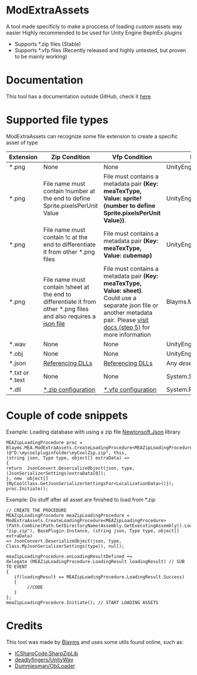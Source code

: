 
# ModExtraAssets

A tool made specificly to make a proccess of loading custom assets way easier
Highly recommended to be used for Unity Engine BepInEx plugins

- Supports \*.zip files (Stable)
- Supports *.vfp files (Recently released and highly untested, but proven to be mainly working)

# Documentation

This tool has a documentation outside GitHub, check it [here](https://sites.google.com/view/mea-docs/main)

# Supported file types

ModExtraAssets can recognize some file extension to create a specific asset of type

| Extension       | Zip Condition                                                                                                                                                                             | Vfp Condition | Return type                    |
| -------------- | ----------------------------------------------------------------------------------------------------------------------------------------------------------------------------------------- | ------------- | ------------------------------ |
| \*.png         | None                                                                                                                                                                                    | None          | UnityEngine.Texture2D         |
| \*.png         | File name must contain !number at the end to define Sprite.pixelsPerUnit Value                                                                                                          | File must contains a metadata pair **(Key: meaTexType, Value: sprite!{number to define Sprite.pixelsPerUnit Value})**.          | UnityEngine.Sprite            |
| \*.png         | File name must contain !c at the end to differentiate it from other \*.png files                                                                                                        | File must contains a metadata pair **(Key: meaTexType, Value: cubemap)**          | UnityEngine.Cubemap           |
| \*.png         | File name must contain !sheet at the end to differentiate it from other \*.png files and also requires a [json file](https://sites.google.com/view/mea-docs/main/useful-information/loading-sprite-sheets) | File must contains a metadata pair **(Key: meaTexType, Value: sheet)**. Could use a separate json file or another metadata pair. Please [visit docs (step 5)](https://sites.google.com/view/mea-docs/main/useful-information/loading-sprite-sheets) for more information             | Blayms.MEA.SpriteSheetMEA     |
| \*.wav         | None                                                                                                                                                                                    | None          | UnityEngine.AudioClip         |
| \*.obj         | None                                                                                                                                                                                    | None             | UnityEngine.Mesh              |
| \*.json        | [Referencing DLLs](https://sites.google.com/view/mea-docs/main/useful-information/json-tutorial)                                                                                        | [Referencing DLLs](https://sites.google.com/view/mea-docs/main/useful-information/json-tutorial)          | Any _deserializable_          |
| \*.txt or \*.text | None                                                                                                                                                                                | None             | System.String                 |
| \*.dll         | [\*.zip configuration](https://sites.google.com/view/mea-docs/main/useful-information/zip-configuration)                                         | [\*.vfp configuration](https://sites.google.com/view/mea-docs/main/useful-information/vfp-configuration) | System.Reflection.Assembly |


# Couple of code snippets

Example: Loading database with using a zip file [Newtonsoft.Json](https://www.newtonsoft.com/json) library

    MEAZipLoadingProcedure proc = Blayms.MEA.ModExtraAssets.CreateLoadingProcedure<MEAZipLoadingProcedure>(@"D:\mycoolpluginfolder\myCoolZip.zip", this,
    (string json, Type type, object[] extraData) =>
    {
    return  JsonConvert.DeserializeObject(json, type, (JsonSerializerSettings)extraData[0]);
    }, new  object[]{MyCoolClass.GetJsonSerializerSettingsFor<LocalizationData>()});
    proc.Initiate();

Example: Do stuff after all asset are finished to load from \*.zip

    // CREATE THE PROCEDURE
    MEAZipLoadingProcedure meaZipLoadingProcedure = ModExtraAssets.CreateLoadingProcedure<MEAZipLoadingProcedure>
    (Path.Combine(Path.GetDirectoryName(Assembly.GetExecutingAssembly().Location),
    "zip.zip"), BasePlugin.Instance, (string json, Type type, object[] extraData)
    => JsonConvert.DeserializeObject(json, type, Class.MyJsonSerializerSettings(type)), null);

    meaZipLoadingProcedure.onLoadingResultDefined +=
    delegate (MEAZipLoadingProcedure.LoadingResult loadingResult) // SUB TO EVENT
    {
       if(loadingResult == MEAZipLoadingProcedure.LoadingResult.Success)
       {
            //CODE
       }
    };
    meaZipLoadingProcedure.Initiate(); // START LOADING ASSETS

# Credits

This tool was made by [Blayms](https://blayms.github.io/about-me/) and uses some utils found online, such as:

- [ICSharpCode.SharpZipLib](https://github.com/icsharpcode/SharpZipLib)
- [deadlyfingers/UnityWav](https://github.com/deadlyfingers/UnityWav)
- [Dummiesman/ObjLoader](https://github.com/PhalanxHead/UnityRuntimeOBJLoaderDocs)
